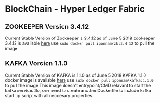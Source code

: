 # BlockChain - Hyper Ledger Fabric
## ZOOKEEPER Version 3.4.12 
Current Stable Version of Zookeeper is 3.4.12 as of June 5 2018
zookeeper 3.4.12 is available [here](https://hub.docker.com/r/iponnam/zk/)
use `sudo docker pull iponnam/zk:3.4.12` to pull the image 

## KAFKA Version 1.1.0
Current Stable Version of KAFKA is 1.1.0 as of June 5 2018
KAFKA 1.1.0 docker image is available [here](https://hub.docker.com/r/iponnam/kafka/)
use `sudo docker pull iponnam/kafka:1.1.0` to pull the image
This image doesn't entrypoint/CMD relavant to start the kafka service. So, one need to create another Dockerfile to include kafka start up script with all neccesary properties.
